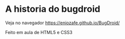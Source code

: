 # A historia do bugdroid
 Veja no navegador https://eniozafe.github.io/BugDroid/
 
 Feito em aula de HTML5 e  CSS3

